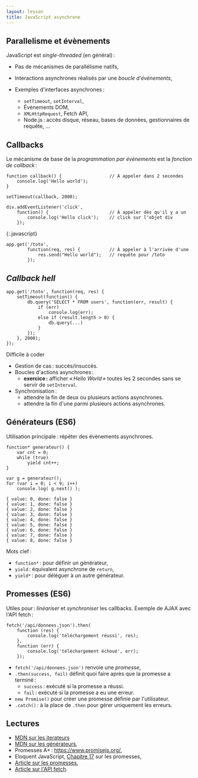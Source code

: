 ```yaml
---
layout: lesson
title: JavaScript asynchrone
---
```


<section>

## Parallelisme et évènements 

JavaScript est *single-threaded* (en général) :

- Pas de mécanismes de parallélisme natifs,

- Interactions asynchrones réalisés par une *boucle d'évènements*,

- Exemples d'interfaces asynchrones :
  
  - `setTimeout`, `setInterval`,
  - Évènements DOM,
  - `XMLHttpRequest`, Fetch API,
  - Node.js : accès disque, réseau, bases de données, gestionnaires de
    requête, ...

</section>
<section>

## Callbacks

Le mécanisme de base de la *programmation par évènements* est la
*fonction de callback* :

~~~
function callback() {                  // À appeler dans 2 secondes
	console.log('Hello world');
}

setTimeout(callback, 2000);
~~~

~~~
div.addEventListener('click',
	function() {                       // À appeler dès qu'il y a un
		console.log('Hello click');    // click sur l'objet div
	});
~~~
{:.javascript}

~~~
app.get('/toto',
        function(req, res) {           // À appeler à l'arrivée d'une
			res.send("Hello world");   // requête pour /toto
        });
~~~

</section>
<section class="compact">

## *Callback hell*


~~~
app.get('/toto', function(req, res) {
	setTimeout(function() {
		db.query('SELECT * FROM users', function(err, result) {
			if (err)
				console.log(err);
			else if (result.length > 0) {
				db.query(...)
			}	
		});
	}, 2000);
});
~~~

Difficile à coder

- Gestion de cas : succès/insuccès.
- Boucles d'actions asynchrones :
  - **exercice :** afficher *« Hello World »* toutes les 2 secondes sans se
	servir de `setInterval`.
- Synchronisation :
  - attendre la fin de deux ou plusieurs actions asynchrones.
  - attendre la fin d'une parmi plusieurs actions asynchrones.

</section>
<section>

## Générateurs (ES6)

Utilisation principale : répéter des évènements asynchrones.

<div class="two-cols">

~~~
function* generateur() {
	var cnt = 0;
	while (true)
		yield cnt++;
}

var g = generateur();
for (var i = 0; i < 9; i++)
	console.log( g.next() );
~~~

~~~
{ value: 0, done: false }
{ value: 1, done: false }
{ value: 2, done: false }
{ value: 3, done: false }
{ value: 4, done: false }
{ value: 5, done: false }
{ value: 6, done: false }
{ value: 7, done: false }
{ value: 8, done: false }
~~~

</div>

Mots clef :

- `function*` : pour définir un générateur,
- `yield` : équivalent asynchrone de `return`,
- `yield*` : pour déléguer à un autre générateur.

</section>
<section>

## Promesses (ES6)

Utiles pour : *linéariser* et *synchroniser* les callbacks. Exemple de
AJAX avec l'API fetch :

~~~
fetch('/api/donnees.json').then(
	function (res) {
		console.log('téléchargement réussi', res);
	},
	function (err) {
		console.log('téléchargement échoué', err);
	});
~~~

- `fetch('/api/donnees.json')` renvoie une *promesse*,
- `.then(success, fail)` définit quoi faire après que la promesse a
  terminé :
  - `success` : exécuté si la promesse a réussi.
  - `fail` : exécuté si la promesse a eu une erreur.
- `new Promise()` pour créer une promesse définie par l'utilisateur.
- `.catch()` : à la place de `.then` pour gérer uniquement les erreurs.

</section>
<section>

## Lectures

- [MDN sur les iterateurs](https://developer.mozilla.org/fr/docs/Web/JavaScript/Reference/Statements/function*)
- [MDN sur les générateurs](https://developer.mozilla.org/fr/docs/Web/JavaScript/Reference/Les_protocoles_iteration),
- Promesses A+ : <https://www.promisejs.org/>,
- Eloquent JavaScript,
  [Chapitre 17](http://eloquentjavascript.net/17_http.html#promises)
  sur les promesses,
- [Article sur les promesses](http://www.html5rocks.com/en/tutorials/es6/promises/),
- [Article sur l'API fetch](https://hacks.mozilla.org/2015/03/this-api-is-so-fetching/).

</section>
